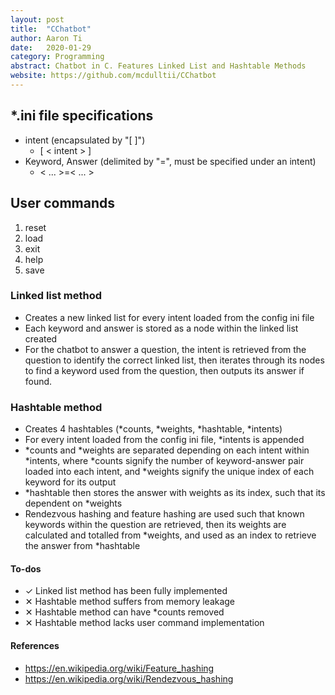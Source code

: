 ```yaml
---
layout: post
title:  "CChatbot"
author: Aaron Ti
date:   2020-01-29
category: Programming
abstract: Chatbot in C. Features Linked List and Hashtable Methods
website: https://github.com/mcdulltii/CChatbot
---
```


## *.ini file specifications
- intent (encapsulated by "[ ]")
  - [ < intent > ]
- Keyword, Answer (delimited by "=", must be specified under an intent)
  - < ... >=< ... >

## User commands
1. reset
2. load
3. exit
4. help
5. save

### Linked list method
- Creates a new linked list for every intent loaded from the config ini file
- Each keyword and answer is stored as a node within the linked list created
- For the chatbot to answer a question, the intent is retrieved from the question to identify the correct linked list, then iterates through its nodes to find a keyword used from the question, then outputs its answer if found.

### Hashtable method
- Creates 4 hashtables (*counts, *weights, *hashtable, *intents)
- For every intent loaded from the config ini file, *intents is appended
- *counts and *weights are separated depending on each intent within *intents, where *counts signify the number of keyword-answer pair loaded into each intent, and *weights signify the unique index of each keyword for its output
- *hashtable then stores the answer with weights as its index, such that its dependent on *weights
- Rendezvous hashing and feature hashing are used such that known keywords within the question are retrieved, then its weights are calculated and totalled from *weights, and used as an index to retrieve the answer from *hashtable

#### To-dos
- ✓ Linked list method has been fully implemented
- ✕ Hashtable method suffers from memory leakage
- ✕ Hashtable method can have *counts removed
- ✕ Hashtable method lacks user command implementation

#### References
- https://en.wikipedia.org/wiki/Feature_hashing
- https://en.wikipedia.org/wiki/Rendezvous_hashing
